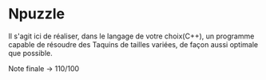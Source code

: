 # Npuzzle

Il s'agit ici de réaliser, dans le langage de votre choix(C++), un programme capable de résoudre des Taquins de tailles variées, de façon aussi optimale que possible.

Note finale -> 110/100
